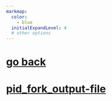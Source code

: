 ```yaml
---
markmap:
  color:
    - blue
  initialExpandLevel: 4
  # other options
---
```


# [go back](../index.html)
# [pid_fork_output-file](pid_fork_output-file/index.html)
